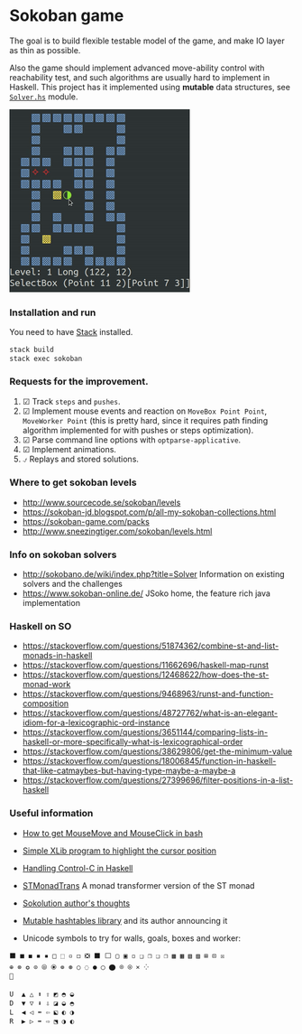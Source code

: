 # Sokoban game

The goal is to build flexible testable model of the game, and make IO layer as thin as possible.

Also the game should implement advanced move-ability control with reachability test, and such algorithms are usually hard to implement in Haskell. This project has it implemented using
**mutable** data structures, see [`Solver.hs`](src/Sokoban/Solver.hs) module.

![Box reachability demo](docs/sokoban.gif)

### Installation and run
                        
You need to have [Stack](https://docs.haskellstack.org/en/stable/) installed.

```
stack build
stack exec sokoban
```

### Requests for the improvement. 

1. ☑ Track `steps` and `pushes`.
1. ☑ Implement mouse events and reaction on `MoveBox Point Point`, `MoveWorker Point`
    (this is pretty hard, since it requires path finding algorithm implemented for with
    pushes or steps optimization).
1. ☑ Parse command line options with `optparse-applicative`.
1. ☑ Implement animations.
1. ⍻ Replays and stored solutions.


### Where to get sokoban levels

- http://www.sourcecode.se/sokoban/levels
- https://sokoban-jd.blogspot.com/p/all-my-sokoban-collections.html
- https://sokoban-game.com/packs
- http://www.sneezingtiger.com/sokoban/levels.html

### Info on sokoban solvers

- http://sokobano.de/wiki/index.php?title=Solver Information on existing solvers and the challenges
- https://www.sokoban-online.de/ JSoko home, the feature rich java implementation


### Haskell on SO

- https://stackoverflow.com/questions/51874362/combine-st-and-list-monads-in-haskell
- https://stackoverflow.com/questions/11662696/haskell-map-runst
- https://stackoverflow.com/questions/12468622/how-does-the-st-monad-work
- https://stackoverflow.com/questions/9468963/runst-and-function-composition
- https://stackoverflow.com/questions/48727762/what-is-an-elegant-idiom-for-a-lexicographic-ord-instance
- https://stackoverflow.com/questions/3651144/comparing-lists-in-haskell-or-more-specifically-what-is-lexicographical-order
- https://stackoverflow.com/questions/38629806/get-the-minimum-value
- https://stackoverflow.com/questions/18006845/function-in-haskell-that-like-catmaybes-but-having-type-maybe-a-maybe-a
- https://stackoverflow.com/questions/27399696/filter-positions-in-a-list-haskell



### Useful information

- [How to get MouseMove and MouseClick in bash](https://stackoverflow.com/a/5970472/5066426)
- [Simple XLib program to highlight the cursor position](https://github.com/arp242/find-cursor)
- [Handling Control-C in Haskell](https://neilmitchell.blogspot.com/2015/05/handling-control-c-in-haskell.html?m=1)
- [STMonadTrans](https://hackage.haskell.org/package/STMonadTrans) A monad transformer version of the ST monad
- [Sokolution author's thoughts](http://sokobano.de/wiki/index.php?title=Sokoban_solver_%22scribbles%22_by_Florent_Diedler_about_the_Sokolution_solver)
- [Mutable hashtables library](https://hackage.haskell.org/package/hashtables-1.2.3.4) and its author announcing it

- Unicode symbols to try for walls, goals, boxes and worker:

```
⬛ ■ ◼ ◾ ▪ □ ⬚ ▫ ◻ ❎ ⬛ ⬜ ▢ ▣ ◽ ❑ ❒ ❏ ❐ ▩ ▦ ▧ ▨ ⊞ ⊡ ☒
⊕ ⊗ ✪ ⊙ ⦾ ⦿ ⊚ ⊛ ○ ◌ ● ◯ ⬤ ⌾ ⍟ ⨯ ⁘
🦄

U  ▲ △ ⬆ ⇧ ◩ ◓ ◒
D  ▼ ▽ ⬇ ⇩ ◪ ◒ ◓
L  ◀ ◁ ⬅ ⇦ ⬕ ◐ ◑
R  ▶ ▷ ➡ ⇨ ⬔ ◑ ◐
```
